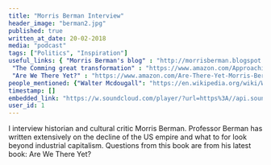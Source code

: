 ```yaml
---
title: "Morris Berman Interview"
header_image: "berman2.jpg"
published: true
written_at_date: 20-02-2018
media: "podcast"
tags: ["Politics", "Inspiration"]
useful_links: { "Morris Berman's blog" : "http://morrisberman.blogspot.com/",
 "The Comming great transformation" : "https://www.amazon.com/Approaching-Great-Transformation-Livable-Economy/dp/1609804805/ref=la_B001JRYULI_1_3?s=books&ie=UTF8&qid=1519613090&sr=1-3", "Why America Failed" : "https://www.amazon.com/Why-America-Failed-Imperial-Decline/dp/149233393X/ref=sr_1_1?s=books&ie=UTF8&qid=1519614592&sr=1-1&keywords=why+america+failed", 
 "Are We There Yet?" : "https://www.amazon.com/Are-There-Yet-Morris-Berman/dp/1635610567/ref=pd_sim_14_4?_encoding=UTF8&pd_rd_i=1635610567&pd_rd_r=D27S9R1MWF94NWK3DA4G&pd_rd_w=acL3H&pd_rd_wg=TMUyq&psc=1&refRID=D27S9R1MWF94NWK3DA4G" }
people_mentioned: {"Walter Mcdougall": "https://en.wikipedia.org/wiki/Walter_A._McDougall"}
timestamp: []
embedded_link: "https://w.soundcloud.com/player/?url=https%3A//api.soundcloud.com/tracks/405246681"
user_id: 1
---
```


I interview historian and cultural critic Morris Berman.  Professor Berman has written extensively on the decline of the US empire and what to for look beyond industrial capitalism.  Questions from this book are from his latest book: Are We There Yet?